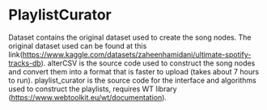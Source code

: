 # PlaylistCurator
Dataset contains the original dataset used to create the song nodes. The original dataset used can be found at this link(https://www.kaggle.com/datasets/zaheenhamidani/ultimate-spotify-tracks-db).
alterCSV is the source code used to construct the song nodes and convert them into a format that is faster to upload (takes about 7 hours to run).
playlist_curator is the source code for the interface and algorithms used to construct the playlists, requires WT library (https://www.webtoolkit.eu/wt/documentation).
